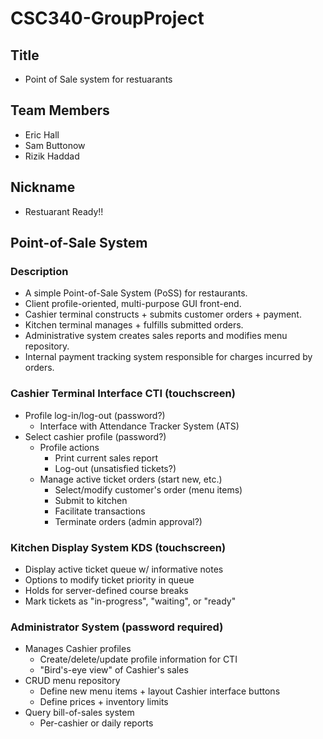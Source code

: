 # CSC340-GroupProject

## Title
- Point of Sale system for restuarants


## Team Members
- Eric Hall
- Sam Buttonow
- Rizik Haddad

## Nickname
- Restuarant Ready!!

## Point-of-Sale System

### Description
- A simple Point-of-Sale System (PoSS) for restaurants.
- Client profile-oriented, multi-purpose GUI front-end.
- Cashier terminal constructs + submits customer orders + payment.
- Kitchen terminal manages + fulfills submitted orders.
- Administrative system creates sales reports and modifies menu repository.
- Internal payment tracking system responsible for charges incurred by orders.

### Cashier Terminal Interface CTI (touchscreen)
- Profile log-in/log-out (password?)
  - Interface with Attendance Tracker System (ATS)
- Select cashier profile (password?)
  - Profile actions
    - Print current sales report
    - Log-out (unsatisfied tickets?)
  - Manage active ticket orders (start new, etc.)
    - Select/modify customer's order (menu items)
    - Submit to kitchen
    - Facilitate transactions
    - Terminate orders (admin approval?)
    
### Kitchen Display System KDS (touchscreen)
- Display active ticket queue w/ informative notes
- Options to modify ticket priority in queue
- Holds for server-defined course breaks
- Mark tickets as "in-progress", "waiting", or "ready"

### Administrator System (password required)
- Manages Cashier profiles
  - Create/delete/update profile information for CTI
  - "Bird's-eye view" of Cashier's sales
- CRUD menu repository
  - Define new menu items + layout Cashier interface buttons
  - Define prices + inventory limits
- Query bill-of-sales system
  - Per-cashier or daily reports

